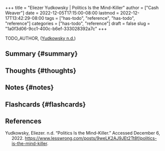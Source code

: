 +++
title = "Eliezer Yudkowsky | Politics Is the Mind-Killer"
author = ["Cash Weaver"]
date = 2022-12-05T17:15:00-08:00
lastmod = 2022-12-17T13:42:29-08:00
tags = ["has-todo", "reference", "has-todo", "reference"]
categories = ["has-todo", "reference"]
draft = false
slug = "1a0f3d06-9cc1-400c-b6ef-333028392a7c"
+++

TODO_AUTHOR, (<a href="#citeproc_bib_item_1">Yudkowsky n.d.</a>)


## Summary {#summary}


## Thoughts {#thoughts}


## Notes {#notes}


## Flashcards {#flashcards}

## References

<style>.csl-entry{text-indent: -1.5em; margin-left: 1.5em;}</style><div class="csl-bib-body">
  <div class="csl-entry"><a id="citeproc_bib_item_1"></a>Yudkowsky, Eliezer. n.d. “Politics Is the Mind-Killer.” Accessed December 6, 2022. <a href="https://www.lesswrong.com/posts/9weLK2AJ9JEt2Tt8f/politics-is-the-mind-killer">https://www.lesswrong.com/posts/9weLK2AJ9JEt2Tt8f/politics-is-the-mind-killer</a>.</div>
</div>

